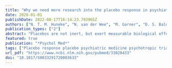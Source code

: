 ```yaml
---
title: "Why we need more research into the placebo response in psychiatry"
date: 2020-01-01
publishDate: 2022-08-17T16:14:23.793965Z
authors: ["N. T. M. Huneke", "N. van der Wee", "M. Garner", "D. S. Baldwin"]
publication_types: ["2"]
abstract: "Placebos are not inert, but exert measurable biological effects. The placebo response in psychiatric illness is important and clinically relevant, but remains poorly understood. In this paper, we review current knowledge about the placebo response in psychiatric medicine and identify research directions for the future. We argue that more research is needed into the placebo response in psychiatric medicine for three broad reasons. First, awareness of factors that cause placebo response, for whom, and when, within clinical trials will allow us to better evidence efficacy of new treatments. Second, by understanding how placebo mechanisms operate in the clinic, we can take advantage of these to optimise the effects of current treatments. Finally, exploring the biological mechanisms of placebo effects might reveal tractable targets for novel treatment development."
featured: true
publication: "*Psychol Med*"
tags: ["Placebo response placebo psychiatric medicine psychotropic trials"]
url_pdf: "https://www.ncbi.nlm.nih.gov/pubmed/33028433"
doi: "10.1017/S0033291720003633"
---
```


